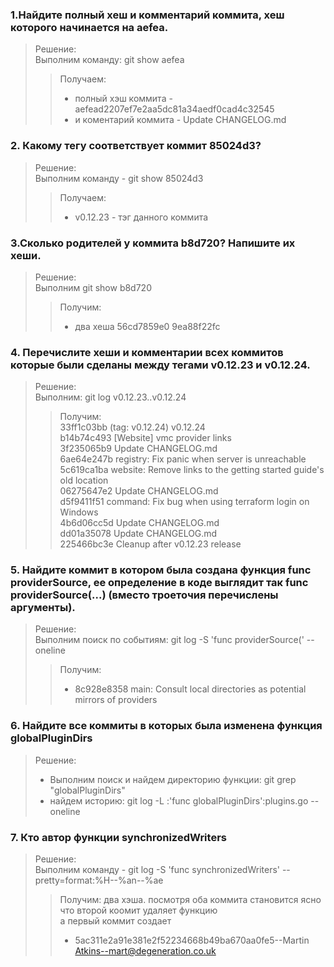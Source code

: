 ### 1.Найдите полный хеш и комментарий коммита, хеш которого начинается на aefea.
>Решение:  
> Выполним команду: git show aefea 
 >> Получаем:
 >> + полный хэш коммита - aefead2207ef7e2aa5dc81a34aedf0cad4c32545 
>> + и коментарий коммита - Update CHANGELOG.md

### 2. Какому тегу соответствует коммит 85024d3?
>Решение:  
> Выполним команду - git show 85024d3
>> Получаем:
>> + v0.12.23 - тэг данного коммита


### 3.Сколько родителей у коммита b8d720? Напишите их хеши.
>Решение:  
> Выполним git show b8d720
>> Получим: 
>> + два хеша 56cd7859e0 9ea88f22fc

### 4. Перечислите хеши и комментарии всех коммитов которые были сделаны между тегами v0.12.23 и v0.12.24.
> Решение:  
> Выполним: git log v0.12.23..v0.12.24
>>Получим:  
33ff1c03bb (tag: v0.12.24) v0.12.24  
b14b74c493 [Website] vmc provider links  
3f235065b9 Update CHANGELOG.md  
6ae64e247b registry: Fix panic when server is unreachable  
5c619ca1ba website: Remove links to the getting started guide's old location  
06275647e2 Update CHANGELOG.md  
d5f9411f51 command: Fix bug when using terraform login on Windows  
4b6d06cc5d Update CHANGELOG.md  
dd01a35078 Update CHANGELOG.md  
225466bc3e Cleanup after v0.12.23 release  

### 5. Найдите коммит в котором была создана функция func providerSource, ее определение в коде выглядит так func providerSource(...) (вместо троеточия перечислены аргументы).
>Решение:  
> Выполним поиск по событиям: git log -S 'func providerSource(' --oneline
>>Получим:
>> + 8c928e8358 main: Consult local directories as potential mirrors of providers

### 6. Найдите все коммиты в которых была изменена функция globalPluginDirs
>Решение:  
> + Выполним поиск и найдем директорию функции: git grep "globalPluginDirs"  
> + найдем историю: git log -L :'func globalPluginDirs':plugins.go --oneline



### 7. Кто автор функции synchronizedWriters
> Решение:  
> Выполним команду - git log -S 'func synchronizedWriters' --pretty=format:%H--%an--%ae
>> Получим: два хэша. посмотря оба коммита становится ясно что второй коомит удаляет функцию  
> а первый коммит создает 
>> 
>> + 5ac311e2a91e381e2f52234668b49ba670aa0fe5--Martin Atkins--mart@degeneration.co.uk
